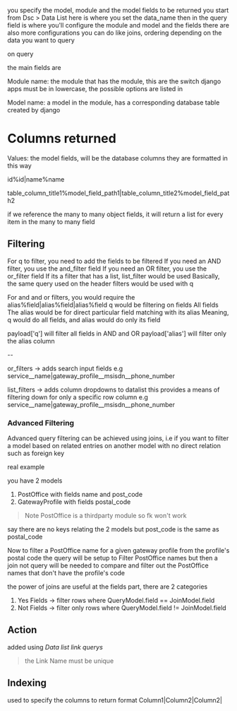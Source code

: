 
you specify the  model, module   and the model fields to be returned
you start from Dsc > Data List
here is where you set the data_name then in the query field is where you'll configure the module and model
and the fields
there are also more configurations you can do like joins, ordering depending on the data you want to query

on query 

the main fields are 

Module name: the module that has the module, this are the switch django apps 
must be in lowercase, the possible options are listed in 

Model name: a model in the module, has a corresponding database table created by django

# Columns returned

Values: the model fields, will be the database columns 
they are formatted in this way 

id%id|name%name

table_column_title1%model_field_path1|table_column_title2%model_field_path2


if we reference the many to many object fields, it will return a list for every item in the many to many field


## Filtering 

For q to filter, you need to add the fields to be filtered
If you need an AND filter, you use the and_filter field
If you need an OR filter, you use the or_filter field
If its a filter that has a list, list_filter would be used
Basically, the same query used on the header filters would be used with q

For and and or filters, you would require the alias%field|alias%field|alias%field
q would be filtering on fields All fields
The alias would be for direct particular field matching with its alias
Meaning, q would do all fields, and alias would do only its field

payload['q'] will filter all fields in AND and OR payload['alias'] will filter only the alias column

--


or_filters -> adds search input fields
e.g
service__name|gateway_profile__msisdn__phone_number


list_filters -> adds column dropdowns to datalist
this provides a means of filtering down for only a specific row column
e.g 
service__name|gateway_profile__msisdn__phone_number

### Advanced Filtering 
Advanced query filtering can be achieved using joins, 
i.e if you want to filter a model based on related entries on another model with no direct 
relation such as foreign key

real example

you have 2 models 
1. PostOffice with fields name and post_code 
2. GatewayProfile with fields postal_code
> Note PostOffice is a thirdparty module so fk won't work

say there are no keys relating the 2 models but post_code is the same as postal_code

Now to filter a PostOffice name for a given gateway profile from the profile's postal code
the query will be setup to Filter PostOffice names but then a join not query will be
needed to compare and filter out the PostOffice names that don't have the profile's code



the power of joins are useful at the fields part, there are 2 categories

1. Yes Fields -> filter rows where QueryModel.field == JoinModel.field
2. Not Fields -> filter only rows where QueryModel.field != JoinModel.field



## Action
added using *Data list link querys*
> the Link Name must be unique


## Indexing
used to specify the columns to return
format Column1|Column2|Column2|